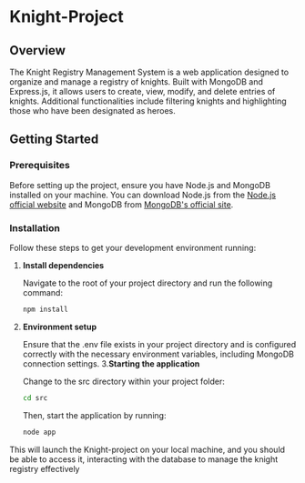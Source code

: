 # Knight-Project

## Overview

The Knight Registry Management System is a web application designed to organize and manage a registry of knights. Built with MongoDB and Express.js, it allows users to create, view, modify, and delete entries of knights. Additional functionalities include filtering knights and highlighting those who have been designated as heroes.

## Getting Started

### Prerequisites

Before setting up the project, ensure you have Node.js and MongoDB installed on your machine. You can download Node.js from the [Node.js official website](https://nodejs.org/) and MongoDB from [MongoDB's official site](https://www.mongodb.com/try/download/community).

### Installation

Follow these steps to get your development environment running:

1. **Install dependencies**

   Navigate to the root of your project directory and run the following command:

   ```bash
   npm install

2. **Environment setup**

    Ensure that the .env file exists in your project directory and is configured correctly with the necessary environment variables, including MongoDB connection settings.
3.**Starting the application**

    Change to the src directory within your project folder:
    ```bash
    cd src
    ```
    Then, start the application by running:
    ```bash
    node app
    ```
This will launch the Knight-project on your local machine, and you should be able to access it, interacting with the database to manage the knight registry effectively
  
    
